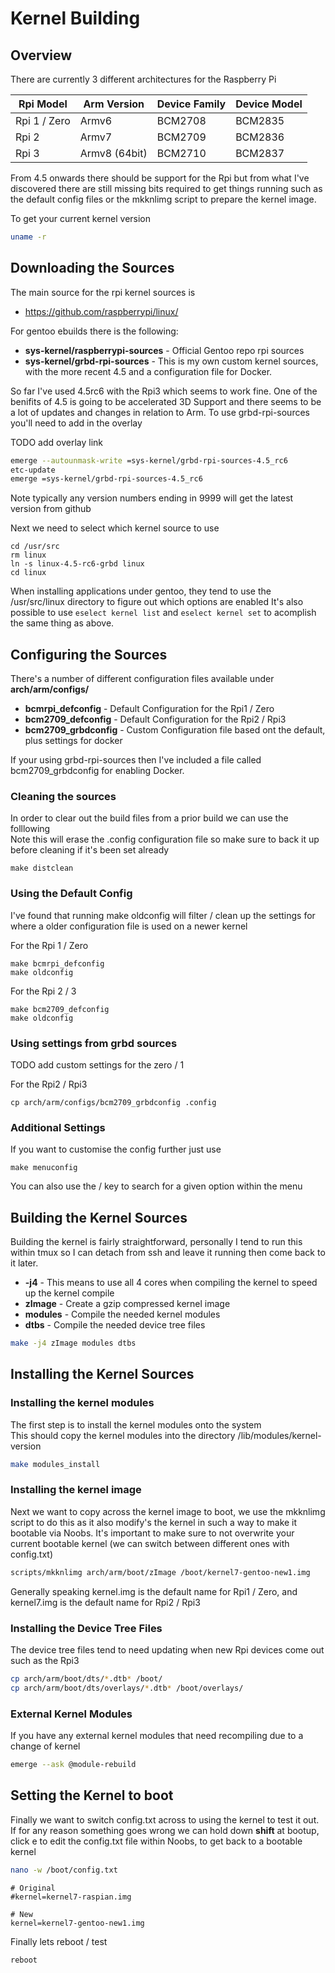 # Kernel Building

## Overview

There are currently 3 different architectures for the Raspberry Pi

Rpi Model    | Arm Version   | Device Family | Device Model
------------ | ------------- | ------------- | ------------
Rpi 1 / Zero | Armv6         | BCM2708       | BCM2835
Rpi 2        | Armv7         | BCM2709       | BCM2836
Rpi 3        | Armv8 (64bit) | BCM2710       | BCM2837

From 4.5 onwards there should be support for the Rpi but from what I've discovered
there are still missing bits required to get things running such as the default config files
or the mkknlimg script to prepare the kernel image.

To get your current kernel version
```Bash
uname -r
```

## Downloading the Sources

The main source for the rpi kernel sources is

  * <https://github.com/raspberrypi/linux/>

For gentoo ebuilds there is the following:

  * **sys-kernel/raspberrypi-sources** - Official Gentoo repo rpi sources
  * **sys-kernel/grbd-rpi-sources** - This is my own custom kernel sources, with the more recent 4.5 and a configuration file for Docker.

So far I've used 4.5rc6 with the Rpi3 which seems to work fine. One of the benifits of 4.5 is going to be accelerated 3D Support
and there seems to be a lot of updates and changes in relation to Arm. To use grbd-rpi-sources you'll need to add in the overlay

TODO add overlay link

```Bash
emerge --autounmask-write =sys-kernel/grbd-rpi-sources-4.5_rc6
etc-update
emerge =sys-kernel/grbd-rpi-sources-4.5_rc6
```

Note typically any version numbers ending in 9999 will get the latest version from github

Next we need to select which kernel source to use
```
cd /usr/src
rm linux
ln -s linux-4.5-rc6-grbd linux
cd linux
```

When installing applications under gentoo, they tend to use the /usr/src/linux directory to figure out which options are enabled
It's also possible to use ```eselect kernel list``` and ```eselect kernel set``` to acomplish the same thing as above.


## Configuring the Sources

There's a number of different configuration files available under **arch/arm/configs/**

  * **bcmrpi_defconfig** - Default Configuration for the Rpi1 / Zero
  * **bcm2709_defconfig** - Default Configuration for the Rpi2 / Rpi3
  * **bcm2709_grbdconfig** - Custom Configuration file based ont the default, plus settings for docker

If your using grbd-rpi-sources then I've included a file called bcm2709_grbdconfig for enabling Docker.

### Cleaning the sources

In order to clear out the build files from a prior build we can use the folllowing <br>
Note this will erase the .config configuration file so make sure to back it up before cleaning if it's been set already

```
make distclean
```

### Using the Default Config

I've found that running make oldconfig will filter / clean up the settings for where a older configuration file is used on a newer kernel

For the Rpi 1 / Zero
```
make bcmrpi_defconfig
make oldconfig
```

For the Rpi 2 / 3
```
make bcm2709_defconfig
make oldconfig
```

### Using settings from grbd sources

TODO add custom settings for the zero / 1

For the Rpi2 / Rpi3
```
cp arch/arm/configs/bcm2709_grbdconfig .config
```

### Additional Settings

If you want to customise the config further just use
```
make menuconfig
```
You can also use the / key to search for a given option within the menu



## Building the Kernel Sources

Building the kernel is fairly straightforward, personally I tend to run this within tmux so I can detach from ssh and leave it running then come back to it later.

  * **-j4** - This means to use all 4 cores when compiling the kernel to speed up the kernel compile
  * **zImage** - Create a gzip compressed kernel image
  * **modules** - Compile the needed kernel modules
  * **dtbs** - Compile the needed device tree files

```Bash
make -j4 zImage modules dtbs
```

## Installing the Kernel Sources

### Installing the kernel modules

The first step is to install the kernel modules onto the system <br>
This should copy the kernel modules into the directory /lib/modules/kernel-version
```Bash
make modules_install
```

### Installing the kernel image

Next we want to copy across the kernel image to boot, we use the mkknlimg script to do this as it also modify's the kernel in such a way to make it bootable via Noobs.
It's important to make sure to not overwrite your current bootable kernel (we can switch between different ones with config.txt)
```Bash
scripts/mkknlimg arch/arm/boot/zImage /boot/kernel7-gentoo-new1.img
```

Generally speaking kernel.img is the default name for Rpi1 / Zero, and kernel7.img is the default name for Rpi2 / Rpi3

### Installing the Device Tree Files

The device tree files tend to need updating when new Rpi devices come out such as the Rpi3
```Bash
cp arch/arm/boot/dts/*.dtb* /boot/
cp arch/arm/boot/dts/overlays/*.dtb* /boot/overlays/
```

### External Kernel Modules

If you have any external kernel modules that need recompiling due to a change of kernel
```sh
emerge --ask @module-rebuild
```

## Setting the Kernel to boot

Finally we want to switch config.txt across to using the kernel to test it out.
If for any reason something goes wrong we can hold down **shift** at bootup, click e to edit the config.txt file within Noobs, to get back to a bootable kernel

```Bash
nano -w /boot/config.txt
```

```
# Original
#kernel=kernel7-raspian.img

# New
kernel=kernel7-gentoo-new1.img
```

Finally lets reboot / test
```sh
reboot
```
